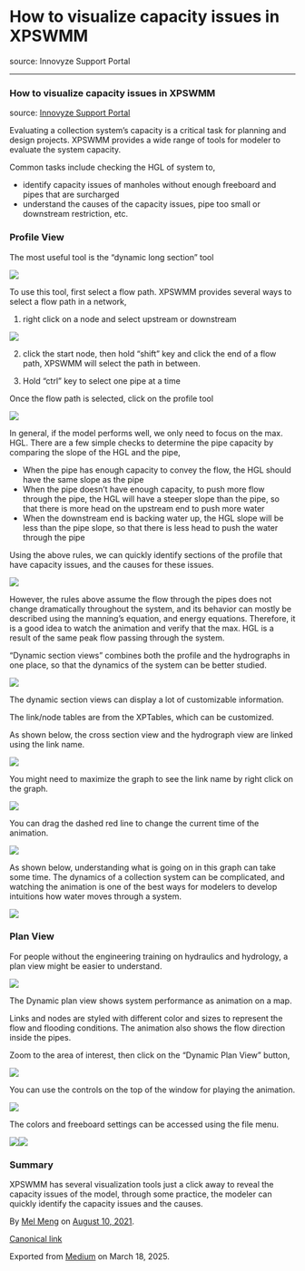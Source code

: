 # How to visualize capacity issues in XPSWMM

source: Innovyze Support Portal

---

### How to visualize capacity issues in XPSWMM

source: [Innovyze Support Portal](https://innovyze.force.com/support/s/article/How-to-visualize-capacity-issues-in-XPSWMM)

Evaluating a collection system’s capacity is a critical task for planning and design projects. XPSWMM provides a wide range of tools for modeler to evaluate the system capacity.

Common tasks include checking the HGL of system to,

* identify capacity issues of manholes without enough freeboard and pipes that are surcharged
* understand the causes of the capacity issues, pipe too small or downstream restriction, etc.

### Profile View

The most useful tool is the “dynamic long section” tool

![](images\1_gBUW52UgAd2bA5kf27ox6g.png)

To use this tool, first select a flow path. XPSWMM provides several ways to select a flow path in a network,

1. right click on a node and select upstream or downstream

![](images\1_xV4dvO-3u7gX3t32onlE9g.png)

2. click the start node, then hold “shift” key and click the end of a flow path, XPSWMM will select the path in between.

3. Hold “ctrl” key to select one pipe at a time

Once the flow path is selected, click on the profile tool

![](images\1_vo8fwaJXh3NAibQ3x2m8Hg.png)

In general, if the model performs well, we only need to focus on the max. HGL. There are a few simple checks to determine the pipe capacity by comparing the slope of the HGL and the pipe,

* When the pipe has enough capacity to convey the flow, the HGL should have the same slope as the pipe
* When the pipe doesn’t have enough capacity, to push more flow through the pipe, the HGL will have a steeper slope than the pipe, so that there is more head on the upstream end to push more water
* When the downstream end is backing water up, the HGL slope will be less than the pipe slope, so that there is less head to push the water through the pipe

Using the above rules, we can quickly identify sections of the profile that have capacity issues, and the causes for these issues.

![](images\1_rnv_LdHL3XyWjYBTgLNa9Q.png)

However, the rules above assume the flow through the pipes does not change dramatically throughout the system, and its behavior can mostly be described using the manning’s equation, and energy equations. Therefore, it is a good idea to watch the animation and verify that the max. HGL is a result of the same peak flow passing through the system.

“Dynamic section views” combines both the profile and the hydrographs in one place, so that the dynamics of the system can be better studied.

![](images\1_tW2NxiffgQoCZNZmn6VcFg.png)

The dynamic section views can display a lot of customizable information.

The link/node tables are from the XPTables, which can be customized.

As shown below, the cross section view and the hydrograph view are linked using the link name.

![](images\1_vxoVpHE4-3-PUp5xptmsKw.png)

You might need to maximize the graph to see the link name by right click on the graph.

![](images\1_iIMnabY6P74rlNvd8EQvgA.png)

You can drag the dashed red line to change the current time of the animation.

![](images\1_ar8x2nk3MmeouD4dNAEDQQ.png)

As shown below, understanding what is going on in this graph can take some time. The dynamics of a collection system can be complicated, and watching the animation is one of the best ways for modelers to develop intuitions how water moves through a system.

![](images\1_BK_2Ric6Or_-Sg_8Msg2JA.png)

### Plan View

For people without the engineering training on hydraulics and hydrology, a plan view might be easier to understand.

![](images\1_0_mPUcpIuS8l2iNHfFOoqg.png)

The Dynamic plan view shows system performance as animation on a map.

Links and nodes are styled with different color and sizes to represent the flow and flooding conditions. The animation also shows the flow direction inside the pipes.

Zoom to the area of interest, then click on the “Dynamic Plan View” button,

![](images\1_Vpu57kK9lkw8EjmjDiDWSQ.png)

You can use the controls on the top of the window for playing the animation.

![](images\1_qO4WNxt3IXHCP047vtJr2A.png)

The colors and freeboard settings can be accessed using the file menu.

![](images\1_Tj9u6Hmm6ybLk3dLfG9uZA.png)![](images\1_e3uPW0XArKtnCSK4jJkxIw.png)

### Summary

XPSWMM has several visualization tools just a click away to reveal the capacity issues of the model, through some practice, the modeler can quickly identify the capacity issues and the causes.

By [Mel Meng](https://medium.com/@mel-meng-pe) on [August 10, 2021](https://medium.com/p/d14ee27cafe).

[Canonical link](https://medium.com/@mel-meng-pe/how-to-visualize-capacity-issues-in-xpswmm-d14ee27cafe)

Exported from [Medium](https://medium.com) on March 18, 2025.